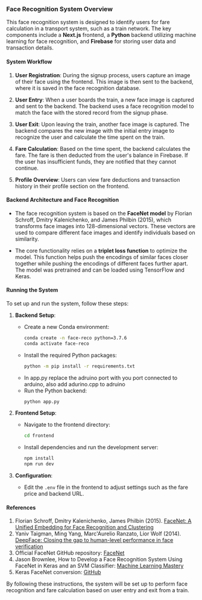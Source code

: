 ### Face Recognition System Overview

This face recognition system is designed to identify users for fare calculation in a transport system, such as a train network. The key components include a **Next.js** frontend, a **Python** backend utilizing machine learning for face recognition, and **Firebase** for storing user data and transaction details.

#### System Workflow

1. **User Registration**: During the signup process, users capture an image of their face using the frontend. This image is then sent to the backend, where it is saved in the face recognition database.

2. **User Entry**: When a user boards the train, a new face image is captured and sent to the backend. The backend uses a face recognition model to match the face with the stored record from the signup phase.

3. **User Exit**: Upon leaving the train, another face image is captured. The backend compares the new image with the initial entry image to recognize the user and calculate the time spent on the train.

4. **Fare Calculation**: Based on the time spent, the backend calculates the fare. The fare is then deducted from the user's balance in Firebase. If the user has insufficient funds, they are notified that they cannot continue.

5. **Profile Overview**: Users can view fare deductions and transaction history in their profile section on the frontend.

#### Backend Architecture and Face Recognition

- The face recognition system is based on the **FaceNet model** by Florian Schroff, Dmitry Kalenichenko, and James Philbin (2015), which transforms face images into 128-dimensional vectors. These vectors are used to compare different face images and identify individuals based on similarity.

- The core functionality relies on a **triplet loss function** to optimize the model. This function helps push the encodings of similar faces closer together while pushing the encodings of different faces further apart. The model was pretrained and can be loaded using TensorFlow and Keras.

#### Running the System

To set up and run the system, follow these steps:

1. **Backend Setup**:
   - Create a new Conda environment:
     ```bash
     conda create -n face-reco python=3.7.6
     conda activate face-reco
     ```
   - Install the required Python packages:
     ```bash
     python -m pip install -r requirements.txt
     
     ```
   - In app.py replace the adruino port with you port connected to arduino, also add adurino.cpp to adruino
   - Run the Python backend:
     ```bash
     python app.py
     ```

2. **Frontend Setup**:
   - Navigate to the frontend directory:
     ```bash
     cd frontend
     ```
   - Install dependencies and run the development server:
     ```bash
     npm install
     npm run dev
     ```

3. **Configuration**:
   - Edit the `.env` file in the frontend to adjust settings such as the fare price and backend URL.

#### References

1. Florian Schroff, Dmitry Kalenichenko, James Philbin (2015). [FaceNet: A Unified Embedding for Face Recognition and Clustering](https://arxiv.org/pdf/1503.03832.pdf)
2. Yaniv Taigman, Ming Yang, Marc'Aurelio Ranzato, Lior Wolf (2014). [DeepFace: Closing the gap to human-level performance in face verification](https://research.fb.com/wp-content/uploads/2016/11/deepface-closing-the-gap-to-human-level-performance-in-face-verification.pdf)
3. Official FaceNet GitHub repository: [FaceNet](https://github.com/davidsandberg/facenet)
4. Jason Brownlee, How to Develop a Face Recognition System Using FaceNet in Keras and an SVM Classifier: [Machine Learning Mastery](https://machinelearningmastery.com/how-to-develop-a-face-recognition-system-using-facenet-in-keras-and-an-svm-classifier/)
5. Keras FaceNet conversion: [GitHub](https://github.com/nyoki-mtl/keras-facenet/blob/master/notebook/tf_to_keras.ipynb)

By following these instructions, the system will be set up to perform face recognition and fare calculation based on user entry and exit from a train.

